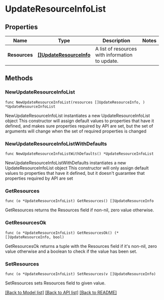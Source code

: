 # UpdateResourceInfoList

## Properties

Name | Type | Description | Notes
------------ | ------------- | ------------- | -------------
**Resources** | [**[]UpdateResourceInfo**](UpdateResourceInfo.md) | A list of resources with information to update. | 

## Methods

### NewUpdateResourceInfoList

`func NewUpdateResourceInfoList(resources []UpdateResourceInfo, ) *UpdateResourceInfoList`

NewUpdateResourceInfoList instantiates a new UpdateResourceInfoList object
This constructor will assign default values to properties that have it defined,
and makes sure properties required by API are set, but the set of arguments
will change when the set of required properties is changed

### NewUpdateResourceInfoListWithDefaults

`func NewUpdateResourceInfoListWithDefaults() *UpdateResourceInfoList`

NewUpdateResourceInfoListWithDefaults instantiates a new UpdateResourceInfoList object
This constructor will only assign default values to properties that have it defined,
but it doesn't guarantee that properties required by API are set

### GetResources

`func (o *UpdateResourceInfoList) GetResources() []UpdateResourceInfo`

GetResources returns the Resources field if non-nil, zero value otherwise.

### GetResourcesOk

`func (o *UpdateResourceInfoList) GetResourcesOk() (*[]UpdateResourceInfo, bool)`

GetResourcesOk returns a tuple with the Resources field if it's non-nil, zero value otherwise
and a boolean to check if the value has been set.

### SetResources

`func (o *UpdateResourceInfoList) SetResources(v []UpdateResourceInfo)`

SetResources sets Resources field to given value.



[[Back to Model list]](../README.md#documentation-for-models) [[Back to API list]](../README.md#documentation-for-api-endpoints) [[Back to README]](../README.md)


